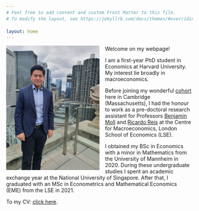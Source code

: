```yaml
---
# Feel free to add content and custom Front Matter to this file.
# To modify the layout, see https://jekyllrb.com/docs/themes/#overriding-theme-defaults

layout: home
---
```


<!-- test
<style>
  .trollimage {
    width: 50%;
    background: url("/images/borui_chicago.jpg") no-repeat;
    float: left;
    margin-right: 15px;
  }
  .trollimage:hover {
    background: url("/images/borui_cornwall.jpg") no-repeat;
  }
</style>
<div class="trollimage"></div>
-->

<img src="/images/borui_chicago.jpg"
     width="50%"
     style="float: left; margin-right: 15px"
     alt="[Picture of myself]"
     onmouseover="this.src='/images/borui_cornwall.jpg';"
     onmouseout="this.src='/images/borui_chicago.jpg';" />

Welcome on my webpage!

I am a first-year PhD student in Economics at Harvard University. My interest lie broadly in macroeconomics.

Before joining my wonderful [cohort](https://economics.harvard.edu/first-year-graduate-students) here in Cambridge (Massachusetts), I had the honour to work as a pre-doctoral research assistant for Professors [Benjamin Moll](https://benjaminmoll.com/) and [Ricardo Reis](https://personal.lse.ac.uk/reisr/) at the Centre for Macroeconomics, London School of Economics (LSE).

I obtained my BSc in Economics with a minor in Mathematics from the University of Mannheim in 2020. During these undergraduate studies I spent an academic exchange year at the National University of Singapore. After that, I graduated with an MSc in Econometrics and Mathematical Economics (EME) from the LSE in 2021.

To my CV: [click here](/cv.md).
